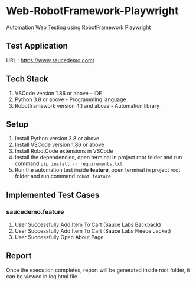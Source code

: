 # Web-RobotFramework-Playwright
Automation Web Testing using RobotFramework Playwright

## Test Application
URL : https://www.saucedemo.com/

## Tech Stack
1. VSCode version 1.86 or above - IDE
2. Python 3.8 or above - Programming language
3. Robotframework version 4.1 and above - Automation library

## Setup
1. Install Python version 3.8 or above
2. Install VSCode version 1.86 or above
3. Install RobotCode extensions in VSCode
4. Install the dependencies, open terminal in project root folder and run command ```pip install -r requirements.txt```
5. Run the automation test inside **feature**, open terminal in project root folder and run command ```robot feature```

## Implemented Test Cases
### saucedemo.feature
1. User Successfully Add Item To Cart (Sauce Labs Backpack)
2. User Successfully Add Item To Cart (Sauce Labs Fleece Jacket)
3. User Successfully Open About Page

## Report
Once the execution completes, report will be generated inside root folder, it can be viewed in log.html file
